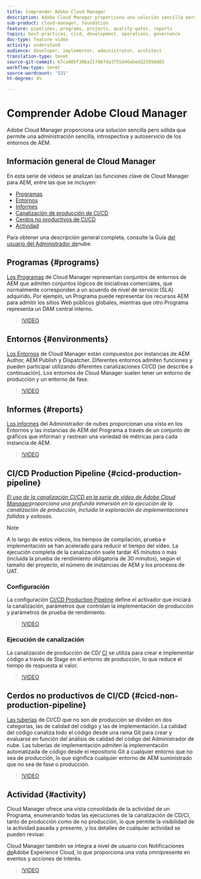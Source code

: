 ```yaml
---
title: Comprender Adobe Cloud Manager
description: Adobe Cloud Manager proporciona una solución sencilla pero sólida que permite una administración sencilla, introspectiva y autoservicio de los entornos de AEM.
sub-product: cloud-manager, foundation
feature: pipelines, programs, projects, quality-gates, reports
topics: best-practices, cicd, development, operations, governance
doc-type: feature video
activity: understand
audience: developer, implementer, administrator, architect
translation-type: tm+mt
source-git-commit: 67ca08bf386a217807da3755d46abed225050d02
workflow-type: tm+mt
source-wordcount: '531'
ht-degree: 4%

---
```



# Comprender Adobe Cloud Manager

Adobe Cloud Manager proporciona una solución sencilla pero sólida que permite una administración sencilla, introspectiva y autoservicio de los entornos de AEM.

## Información general de Cloud Manager

En esta serie de vídeos se analizan las funciones clave de Cloud Manager para AEM, entre las que se incluyen:

* [Programas](#programs)
* [Entornos](#environments)
* [Informes](#reports)
* [Canalización de producción de CI/CD](#cicd-production-pipeline)
* [Cerdos no productivos de CI/CD](#cicd-non-production-pipeline)
* [Actividad](#activity)

Para obtener una descripción general completa, consulte la Guía [del usuario del Administrador de](https://docs.adobe.com/content/help/es-ES/experience-manager-cloud-manager/using/introduction-to-cloud-manager.html)nube.

## Programas {#programs}

[Los Programas](https://docs.adobe.com/content/help/es-ES/experience-manager-cloud-manager/using/getting-started/setting-up-program.html) de Cloud Manager representan conjuntos de entornos de AEM que admiten conjuntos lógicos de iniciativas comerciales, que normalmente corresponden a un acuerdo de nivel de servicio (SLA) adquirido. Por ejemplo, un Programa puede representar los recursos AEM para admitir los sitios Web públicos globales, mientras que otro Programa representa un DAM central interno.

>[!VIDEO](https://video.tv.adobe.com/v/26313/?quality=12&learn=on)

## Entornos {#environments}

[Los Entornos](https://docs.adobe.com/content/help/en/experience-manager-cloud-manager/using/how-to-use/manage-your-environment.html) de Cloud Manager están compuestos por instancias de AEM Author, AEM Publish y Dispatcher. Diferentes entornos admiten funciones y pueden participar utilizando diferentes canalizaciones CI/CD (se describe a continuación). Los entornos de Cloud Manager suelen tener un entorno de producción y un entorno de fase.

>[!VIDEO](https://video.tv.adobe.com/v/26318/?quality=12&learn=on)

## Informes {#reports}

[Los informes](https://docs.adobe.com/content/help/en/experience-manager-cloud-manager/using/how-to-use/monitor-your-environments.html) del Administrador de nubes proporcionan una vista en los Entornos y las instancias de AEM del Programa a través de un conjunto de gráficos que informan y rastrean una variedad de métricas para cada instancia de AEM.

>[!VIDEO](https://video.tv.adobe.com/v/26315/?quality=12&learn=on)

## CI/CD Production Pipeline {#cicd-production-pipeline}

*[El uso de la canalización CI/CD en la serie de vídeo de Adobe Cloud Manager](./use-the-cicd-pipeline-in-cloud-manager-for-aem.md)proporciona una profunda inmersión en la ejecución de la canalización de producción, incluida la exploración de implementaciones fallidas y exitosas.*

>[!NOTE]
>
> A lo largo de estos vídeos, los tiempos de compilación, prueba e implementación se han acelerado para reducir el tiempo del vídeo. La ejecución completa de la canalización suele tardar 45 minutos o más (incluida la prueba de rendimiento obligatoria de 30 minutos), según el tamaño del proyecto, el número de instancias de AEM y los procesos de UAT.

### Configuración

La configuración [CI/CD Production Pipeline](https://docs.adobe.com/content/help/en/experience-manager-cloud-manager/using/how-to-use/configuring-pipeline.html) define el activador que iniciará la canalización, parámetros que controlan la implementación de producción y parámetros de prueba de rendimiento.

>[!VIDEO](https://video.tv.adobe.com/v/26314/?quality=12&learn=on)

### Ejecución de canalización

La canalización de producción de CD/ [CI](https://docs.adobe.com/content/help/en/experience-manager-cloud-manager/using/how-to-use/deploying-code.html) se utiliza para crear e implementar código a través de Stage en el entorno de producción, lo que reduce el tiempo de respuesta al valor.

>[!VIDEO](https://video.tv.adobe.com/v/26317/?quality=12&learn=on)

## Cerdos no productivos de CI/CD {#cicd-non-production-pipeline}

[Las tuberías](https://docs.adobe.com/content/help/en/experience-manager-cloud-manager/using/how-to-use/configuring-pipeline.html#non-production--code-quality-only-pipelines) de CI/CD que no son de producción se dividen en dos categorías, las de calidad del código y las de implementación. La calidad del código canaliza todo el código desde una rama Git para crear y evaluarse en función del análisis de calidad del código del Administrador de nube. Las tuberías de implementación admiten la implementación automatizada de código desde el repositorio Git a cualquier entorno que no sea de producción, lo que significa cualquier entorno de AEM suministrado que no sea de fase o producción.

>[!VIDEO](https://video.tv.adobe.com/v/26316/?quality=12&learn=on)

## Actividad {#activity}

Cloud Manager ofrece una vista consolidada de la actividad de un Programa, enumerando todas las ejecuciones de la canalización de CD/CI, tanto de producción como de no producción, lo que permite la visibilidad de la actividad pasada y presente, y los detalles de cualquier actividad se pueden revisar.

Cloud Manager también se integra a nivel de usuario con Notificaciones [de](https://docs.adobe.com/content/help/en/experience-manager-cloud-manager/using/how-to-use/notifications.html)Adobe Experience Cloud, lo que proporciona una vista omnipresente en eventos y acciones de interés.

>[!VIDEO](https://video.tv.adobe.com/v/26319/?quality=12&learn=on)
